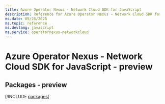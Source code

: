 ```yaml
---
title: Azure Operator Nexus - Network Cloud SDK for JavaScript
description: Reference for Azure Operator Nexus - Network Cloud SDK for JavaScript
ms.date: 05/28/2025
ms.topic: reference
ms.devlang: javascript
ms.service: operatornexus-networkcloud
---
```

# Azure Operator Nexus - Network Cloud SDK for JavaScript - preview
## Packages - preview
[!INCLUDE [packages](operator-nexus---network-cloud-index.md)]